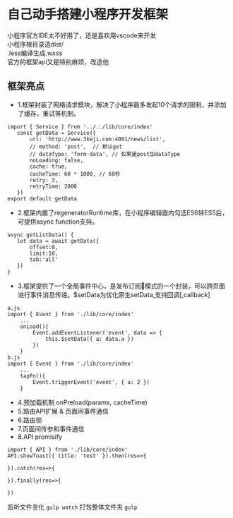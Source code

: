 # 自己动手搭建小程序开发框架

小程序官方IDE太不好用了，还是喜欢用vscode来开发
<br/>
小程序根目录选dist/
<br/>
.less编译生成.wxss
<br/>
官方的框架api又是特别麻烦，改造他

## 框架亮点
 * 1.框架封装了网络请求模块，解决了小程序最多发起10个请求的限制，并添加了缓存，重试等机制。
 ```
import { Service } from '../../lib/core/index'
    const getData = Service({
        url: 'http://www.3keji.com:4001/news/list',
        // method: 'post',  // 默认get
        // dataType: 'form-data', // 如果是post加dataType
        noLoading: false,
        cache: true,
        cacheTime: 60 * 1000, // 60秒
        retry: 3,
        retryTime: 2000
    })
export default getData
 ```
 * 2.框架内置了regeneratorRuntime库，在小程序编辑器内勾选ES6转ES5后，可提供async function支持。
 ``` 
 async getListData() { 
    let data = await getData({
        offset:0,
        limit:10,
        tab:'all'
    })
 }
 ```
 * 3.框架提供了一个全局事件中心，是发布订阅模式的一个封装，可以跨页面进行事件消息传递。$setData为优化原生setData,支持回调[,callback]
```
a.js
import { Event } from './lib/core/index'
    ...
    onLoad(){
        Event.addEventListener('event', data => {
            this.$setData({ a: data.a })
        })
    }
b.js
import { Event } from './lib/core/index'
    ...
    tapFn(){
        Event.triggerEvent('event', { a: 2 })
    }
```
 * 4.预加载机制 onPreload(params, cacheTime)
 * 5.路由API扩展 & 页面间事件通信
 * 6.路由锁
 * 7.页面间传参和事件通信
 * 8.API promisify
```
import { API } from './lib/core/index'
API.showToast({ title: 'test' }).then(res=>{

}).catch(res=>{

}).finally(res=>{

})
```

监听文件变化
``` gulp watch ```
打包整体文件夹
``` gulp ```
